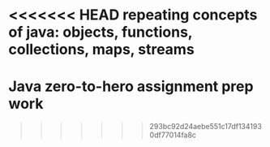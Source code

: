<<<<<<< HEAD
repeating concepts of java: 
objects, functions, collections, maps, streams
=======
# Java zero-to-hero assignment prep work

>>>>>>> 293bc92d24aebe551c17df1341930df77014fa8c
